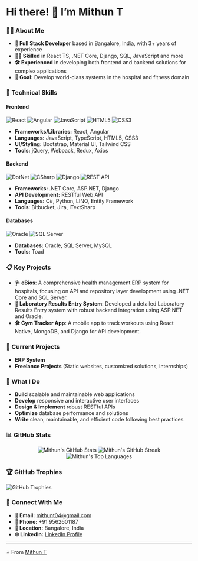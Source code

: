 # Hi there! 👋 I’m Mithun T

### 👨‍💻 About Me
- **💼 Full Stack Developer** based in Bangalore, India, with 3+ years of experience
- **👨‍🔧 Skilled**  in React TS, .NET Core, Django, SQL, JavaScript and more
- **🛠️ Experienced** in developing both frontend and backend solutions for complex applications
- **🎯 Goal:** Develop world-class systems in the hospital and fitness domain

### 🔧 Technical Skills

#### **Frontend**
![React](https://img.shields.io/badge/-React-61DAFB?logo=react&logoColor=000&style=for-the-badge)
![Angular](https://img.shields.io/badge/-Angular-DD0031?logo=angular&logoColor=white&style=for-the-badge)
![JavaScript](https://img.shields.io/badge/-JavaScript-F7DF1E?logo=javascript&logoColor=black&style=for-the-badge)
![HTML5](https://img.shields.io/badge/-HTML5-E34F26?logo=html5&logoColor=white&style=for-the-badge)
![CSS3](https://img.shields.io/badge/-CSS3-1572B6?logo=css3&logoColor=white&style=for-the-badge)

- **Frameworks/Libraries:** React, Angular
- **Languages:** JavaScript, TypeScript, HTML5, CSS3
- **UI/Styling:** Bootstrap, Material UI, Tailwind CSS
- **Tools:** jQuery, Webpack, Redux, Axios

#### **Backend**
![DotNet](https://img.shields.io/badge/-DotNet-512BD4?logo=dotnet&logoColor=white&style=for-the-badge)
![CSharp](https://img.shields.io/badge/-C%23-239120?logo=csharp&logoColor=white&style=for-the-badge)
![Django](https://img.shields.io/badge/-Django-002444?logo=django&logoColor=white&style=for-the-badge)
![REST API](https://img.shields.io/badge/-REST_API-FF6F00?style=for-the-badge)

- **Frameworks:** .NET Core, ASP.NET, Django
- **API Development:** RESTful Web API
- **Languages:** C#, Python, LINQ, Entity Framework
- **Tools**: Bitbucket, Jira, iTextSharp

#### **Databases**
![Oracle](https://img.shields.io/badge/-Oracle-F80000?logo=oracle&logoColor=white&style=for-the-badge)
![SQL Server](https://img.shields.io/badge/-SQL%20Server-CC2927?logo=microsoftsqlserver&logoColor=white&style=for-the-badge)

- **Databases:** Oracle, SQL Server, MySQL
- **Tools:** Toad

### 📋 Key Projects
- **🩺 eBios**: A comprehensive health management ERP system for hospitals, focusing on API and repository layer development using .NET Core and SQL Server.
- **🧪 Laboratory Results Entry System**: Developed a detailed Laboratory Results Entry system with robust backend integration using ASP.NET and Oracle.
- **🛠️ Gym Tracker App**: A mobile app to track workouts using React Native, MongoDB, and Django for API development.
  
### 🌱 Current Projects
- **ERP System**
- **Freelance Projects** (Static websites, customized solutions, internships)
  
### 🎯 What I Do
- **Build** scalable and maintainable web applications
- **Develop** responsive and interactive user interfaces
- **Design & Implement** robust RESTful APIs
- **Optimize** database performance and solutions
- **Write** clean, maintainable, and efficient code following best practices

### 📊 GitHub Stats
<div align="center">
  <img src="https://github-readme-stats.vercel.app/api?username=mithun-t&show_icons=true&theme=radical" alt="Mithun's GitHub Stats" />
  <img src="https://github-readme-streak-stats.herokuapp.com/?user=mithun-t&theme=radical" alt="Mithun's GitHub Streak" />
  <img src="https://github-readme-stats.vercel.app/api/top-langs/?username=mithun-t&layout=compact&theme=radical" alt="Mithun's Top Languages" />
</div>

### 🏆 GitHub Trophies
![GitHub Trophies](https://github-profile-trophy.vercel.app/?username=mithun-t&theme=radical&margin-w=15&margin-h=15&no-bg=true&no-frame=true)

### 🔗 Connect With Me
- **📧 Email:** [mithunt04@gmail.com](mailto:mithunt04@gmail.com)
- **📱 Phone:** +91 9562601187
- **📍 Location:** Bangalore, India
- **🌐 LinkedIn:** [LinkedIn Profile](https://www.linkedin.com/in/mithun-t/)

---

⭐️ From [Mithun T](https://github.com/mithun-t)
